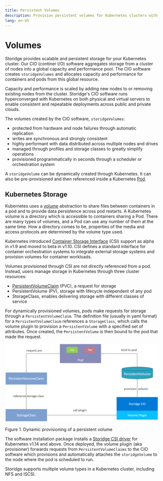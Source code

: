 ```yaml
---
title: Persistent Volumes
description: Provision persistent volumes for Kubernetes clusters with Storidge
lang: en-US
---
```


# Volumes

Storidge provides scalable and persistent storage for your Kubernetes cluster. Our CIO (continer I/O) software aggregates storage from a cluster of nodes into a global capacity and performance pool. The CIO software creates `storidgeVolumes` and allocates capacity and performance for containers and pods from this global resource.

Capacity and performance is scaled by adding new nodes to or removing existing nodes from the cluster. Storidge's CIO software runs hyperconverged with Kubernetes on both physical and virtual servers to enable consistent and repeatable deployments across public and private clouds.

The volumes created by the CIO software, `storidgeVolumes`:

- protected from hardware and node failures through automatic replication
- writes are synchronous and strongly consistent
- highly performant with data distributed across multiple nodes and drives
- managed through profiles and storage classes to greatly simplify operations
- provisioned programmatically in seconds through a scheduler or orchestration system

A `storidgeVolume` can be dynamically created through Kubernetes. It can also be pre-provisioned and then referenced inside a Kubernetes [Pod](https://kubernetes.io/docs/concepts/workloads/pods/pod/).

## **Kubernetes Storage**

Kubernetes uses a [volume](https://kubernetes.io/docs/concepts/storage/volumes/) abstraction to share files between containers in a pod and to provide data persistence across pod restarts. A Kubernetes volume is a directory which is accessible to containers sharing a Pod. There are many types of volumes, and a Pod can use any number of them at the same time. How a directory comes to be, properties of the media and access protocols are determined by the volume type used.

Kubernetes introduced [Container Storage Interface](https://github.com/container-storage-interface/spec/blob/master/spec.md) (CSI) support as alpha in v1.9 and moved to beta in v1.10. CSI defines a standard interface for container orchestration systems to integrate external storage systems and provision volumes for container workloads.

Volumes provisioned through CSI are not directly referenced from a pod. Instead, users manage storage in Kubernetes through three cluster resources:

- [PersistentVolumeClaim](https://kubernetes.io/docs/concepts/storage/persistent-volumes/) (PVC), a request for storage
- PersistentVolume (PV), storage with lifecycle independent of any pod
- StorageClass, enables delivering storage with different classes of service

For dynamically provisioned volumes, pods make requests for storage through a `PersistentVolumeClaim`. The definition file (usually in yaml format) for a `PersistentVolumeClaim` references a `StorageClass`, which calls the volume plugin to provision a `PersistentVolume` with a specified set of attributes. Once created, the `PersistentVolume` is then bound to the pod that made the request.



![pod pvc plugin pv](../images/pod_pvc_plugin_pv.png)

Figure 1. Dynamic provisioning of a persistent volume

The software installation package installs a [Storidge CSI driver](https://hub.docker.com/_/storidge-csi-driver) for Kubernetes v1.14 and above. Once deployed, the volume plugin (aka provisioner) forwards requests from `PersistentVolumeClaims` to the CIO software which provisions and automatically attaches the `storidgeVolume` to the node where the pod is scheduled to run.

Storidge supports multiple volume types in a Kubernetes cluster, including NFS and ISCSI.
